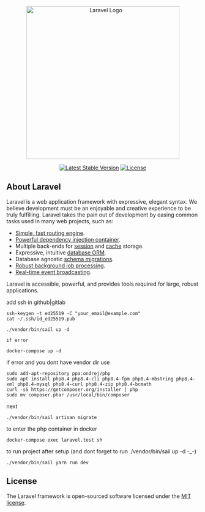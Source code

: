 <p align="center"><a href="https://laravel.com" target="_blank"><img src="https://raw.githubusercontent.com/laravel/art/master/logo-lockup/5%20SVG/2%20CMYK/1%20Full%20Color/laravel-logolockup-cmyk-red.svg" width="400" alt="Laravel Logo"></a></p>

<p align="center">
<a href="https://packagist.org/packages/laravel/framework"><img src="https://img.shields.io/packagist/v/laravel/framework" alt="Latest Stable Version"></a>
<a href="https://packagist.org/packages/laravel/framework"><img src="https://img.shields.io/packagist/l/laravel/framework" alt="License"></a>
</p>

## About Laravel

Laravel is a web application framework with expressive, elegant syntax. We believe development must be an enjoyable and creative experience to be truly fulfilling. Laravel takes the pain out of development by easing common tasks used in many web projects, such as:

- [Simple, fast routing engine](https://laravel.com/docs/routing).
- [Powerful dependency injection container](https://laravel.com/docs/container).
- Multiple back-ends for [session](https://laravel.com/docs/session) and [cache](https://laravel.com/docs/cache) storage.
- Expressive, intuitive [database ORM](https://laravel.com/docs/eloquent).
- Database agnostic [schema migrations](https://laravel.com/docs/migrations).
- [Robust background job processing](https://laravel.com/docs/queues).
- [Real-time event broadcasting](https://laravel.com/docs/broadcasting).

Laravel is accessible, powerful, and provides tools required for large, robust applications.

add ssh in github|gitlab
```
ssh-keygen -t ed25519 -C "your_email@example.com"
cat ~/.ssh/id_ed25519.pub
```

```
./vendor/bin/sail up -d

if error 

docker-compose up -d
```

if error and you dont have vendor dir use 

```
sudo add-apt-repository ppa:ondrej/php
sudo apt install php8.4 php8.4-cli php8.4-fpm php8.4-mbstring php8.4-xml php8.4-mysql php8.4-curl php8.4-zip php8.4-bcmath
curl -sS https://getcomposer.org/installer | php
sudo mv composer.phar /usr/local/bin/composer
```

next 

```
./vendor/bin/sail artisan migrate
```

to enter the php container in docker

```
docker-compose exec laravel.test sh
```

to run project after setup (and dont forget to run ./vendor/bin/sail up -d -_-)

```
./vendor/bin/sail yarn run dev
``` 

## License

The Laravel framework is open-sourced software licensed under the [MIT license](https://opensource.org/licenses/MIT).

